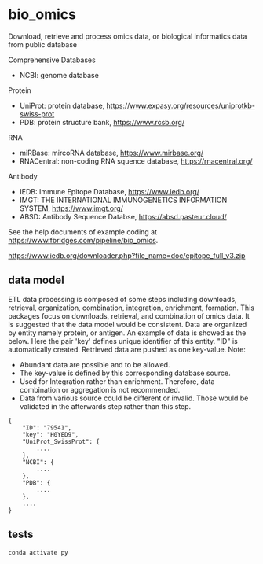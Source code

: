 # bio_omics
Download, retrieve and process omics data, or biological informatics data from public database

Comprehensive Databases
- NCBI: genome database

Protein
- UniProt: protein database, https://www.expasy.org/resources/uniprotkb-swiss-prot
- PDB: protein structure bank, https://www.rcsb.org/

RNA
- miRBase: mircoRNA database, https://www.mirbase.org/
- RNACentral: non-coding RNA squence database, https://rnacentral.org/

Antibody
- IEDB: Immune Epitope Database, https://www.iedb.org/
- IMGT: THE INTERNATIONAL IMMUNOGENETICS INFORMATION SYSTEM, https://www.imgt.org/
- ABSD: Antibody Sequence Databse, https://absd.pasteur.cloud/


See the help documents of example coding at https://www.fbridges.com/pipeline/bio_omics.

https://www.iedb.org/downloader.php?file_name=doc/epitope_full_v3.zip


## data model
ETL data processing is composed of some steps including downloads, retrieval, organization, combination, integration, enrichment, formation. This packages focus on downloads, retrieval, and combination of omics data.
It is suggested that the data model would be consistent. Data are organized by entity namely protein, or antigen. An example of data is showed as the below. Here the pair 'key' defines unique identifier of this entity. "ID" is automatically created. Retrieved data are pushed as one key-value. 
Note:
- Abundant data are possible and to be allowed.
- The key-value is defined by this corresponding database source.
- Used for Integration rather than enrichment. Therefore, data combination or aggregation is not recommended.
- Data from various source could be different or invalid. Those would be validated in the afterwards step rather than this step.
```
{
    "ID": "79541",
    "key": "H0YED9",
    "UniProt_SwissProt": {
        ....
    },
    "NCBI": {
        ....
    },
    "PDB": {
        ....
    },
    ....    
}
```


## tests

```
conda activate py
```